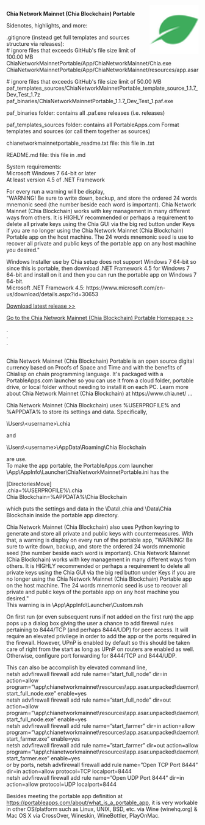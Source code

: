 <img src="ChiaNetworkMainnetPortable\App\AppInfo\appicon_128.png" width="128" height="128" style="float:right;">
<!-- ChiaNetworkMainnetPortable -->
<p><strong>Chia Network Mainnet (Chia Blockchain) Portable</strong></p>

Sidenotes, highlights, and more:

<p>.gitignore (instead get full templates and sources structure via releases):<br>
# ignore files that exceeds GitHub's file size limit of 100.00 MB<br>
ChiaNetworkMainnetPortable/App/ChiaNetworkMainnet/Chia.exe
ChiaNetworkMainnetPortable/App/ChiaNetworkMainnet/resources/app.asar</p>
<p># ignore files that exceeds GitHub's file size limit of 50.00 MB<br>
paf_templates_sources/ChiaNetworkMainnetPortable_template_source_1.1.7_Dev_Test_1.7z
paf_binaries/ChiaNetworkMainnetPortable_1.1.7_Dev_Test_1.paf.exe</p>

<p>paf_binaries folder: contains all .paf.exe releases (i.e. releases)</p>
<p>paf_templates_sources folder: contains all PortableApps.com Format templates and sources
(or call them together as sources)</p>
<p>chianetworkmainnetportable_readme.txt file: this file in .txt</p>
<p>README.md file: this file in .md</p>

<p>System requirements:<br>
Microsoft Windows 7 64-bit or later<br>
At least version 4.5 of .NET Framework</p>

<p>For every run a warning will be display,<br>
"WARNING! Be sure to write down, backup, and store the ordered 24 words mnemonic seed (the number beside each word is important). Chia Network Mainnet (Chia Blockchain) works with key management in many different ways from others. It is HIGHLY recommended or perhaps a requirement to delete all private keys using the Chia GUI via the big red button under Keys if you are no longer using the Chia Network Mainnet (Chia Blockchain) Portable app on the host machine. The 24 words mnemonic seed is use to recover all private and public keys of the portable app on any host machine you desired."</p>

<p>Windows Installer use by Chia setup does not support Windows 7 64-bit so since this is portable, then download .NET Framework 4.5 for Windows 7 64-bit and install on it and then you can run the portable app on Windows 7 64-bit.<br>
Microsoft .NET Framework 4.5: https://www.microsoft.com/en-us/download/details.aspx?id=30653</p>

<p><a href="https://github.com/hoabut/ChiaNetworkMainnetPortable/releases/tag/v1.1.6.991">Download latest release &gt;&gt;</a></p>

<p><a href="https://portableapps.com/node/64425">Go to the Chia Network Mainnet (Chia Blockchain) Portable Homepage &gt;&gt;</a></p>
.<br>
.<br>
.<br>
<br>
<p>Chia Network Mainnet (Chia Blockchain) Portable is an open source digital currency based on Proofs of Space and Time and with the benefits of Chialisp on chain programming language.  It's packaged with a PortableApps.com launcher so you can use it from a cloud folder, portable drive, or local folder without needing to install it on each PC.  Learn more about Chia Network Mainnet (Chia Blockchain) at https://www.chia.net/ …<br>

Chia Network Mainnet (Chia Blockchain) uses %USERPROFILE% and %APPDATA% to store its settings and data.  Specifically,

\\Users\\\<username\>\\\.chia</pre>

and

\\Users\\\<username\>\\AppData\\Roaming\\Chia Blockchain

are use.<br>
To make the app portable, the PortableApps.com launcher \App\AppInfo\Launcher\ChiaNetworkMainnetPortable.ini has the<br>

[DirectoriesMove]<br>
.chia=%USERPROFILE%\\.chia<br>
Chia Blockchain=%APPDATA%\\Chia Blockchain<br>

which puts the settings and data in the \Data\\.chia  and \Data\Chia Blockchain inside the portable app directory.

Chia Network Mainnet (Chia Blockchain) also uses Python keyring to generate and store all private and public keys with countermeasures.  With that, a warning is display on every run of the portable app, "WARNING! Be sure to write down, backup, and store the ordered 24 words mnemonic seed (the number beside each word is important).  Chia Network Mainnet (Chia Blockchain) works with key management in many different ways from others.  It is HIGHLY recommended or perhaps a requirement to delete all private keys using the Chia GUI via the big red button under Keys if you are no longer using the Chia Network Mainnet (Chia Blockchain) Portable app on the host machine.  The 24 words mnemonic seed is use to recover all private and public keys of the portable app on any host machine you desired."<br>
This warning is in \App\AppInfo\Launcher\Custom.nsh

On first run (or even subsequent runs if not added on the first run) the app pops up a dialog box giving the user a chance to add firewall rules pertaining to 8444/TCP (and perhaps 8444/UDP) for peer access.  It will require an elevated privilege in order to add the app or the ports required in the firewall.  However, UPnP is enabled by default so this should be taken care of right from the start as long as UPnP on routers are enabled as well.  Otherwise, configure port forwarding for 8444/TCP and 8444/UDP.<br>

This can also be accomplish by elevated command line,<br>
netsh advfirewall firewall add rule name=”start_full_node” dir=in action=allow program=”\app\chianetworkmainnet\resources\app.asar.unpacked\daemon\start_full_node.exe” enable=yes<br>
netsh advfirewall firewall add rule name=”start_full_node” dir=out action=allow program=”\app\chianetworkmainnet\resources\app.asar.unpacked\daemon\start_full_node.exe”  enable=yes<br>
netsh advfirewall firewall add rule name=”start_farmer” dir=in action=allow program=”\app\chianetworkmainnet\resources\app.asar.unpacked\daemon\start_farmer.exe” enable=yes<br>
netsh advfirewall firewall add rule name=”start_farmer” dir=out action=allow program=”\app\chianetworkmainnet\resources\app.asar.unpacked\daemon\start_farmer.exe”  enable=yes<br>
or by ports,
netsh advfirewall firewall add rule name=”Open TCP Port 8444” dir=in action=allow protocol=TCP localport=8444<br>
netsh advfirewall firewall add rule name=”Open UDP Port 8444” dir=in action=allow protocol=UDP localport=8444<br>

Besides meeting the portable app definition at https://portableapps.com/about/what_is_a_portable_app, it is very workable in other OS/platform such as Linux, UNIX, BSD, etc. via Wine (winehq.org) & Mac OS X via CrossOver, Wineskin, WineBottler, PlayOnMac.</p>
